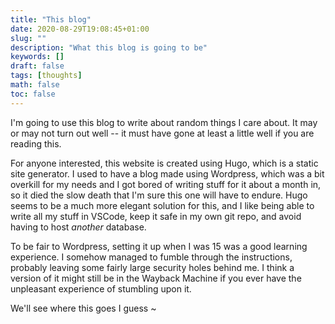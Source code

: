 ```yaml
---
title: "This blog"
date: 2020-08-29T19:08:45+01:00
slug: ""
description: "What this blog is going to be"
keywords: []
draft: false
tags: [thoughts]
math: false
toc: false
---
```


I'm going to use this blog to write about random things I care about. It may or may not turn out well -- it must have gone at least a little well if you are reading this.

For anyone interested, this website is created using Hugo, which is a static site generator. I used to have a blog made using Wordpress, which was a bit overkill for my needs and I got bored of writing stuff for it about a month in, so it died the slow death that I'm sure this one will have to endure. Hugo seems to be a much more elegant solution for this, and I like being able to write all my stuff in VSCode, keep it safe in my own git repo, and avoid having to host *another* database.

To be fair to Wordpress, setting it up when I was 15 was a good learning experience. I somehow managed to fumble through the instructions, probably leaving some fairly large security holes behind me. I think a version of it might still be in the Wayback Machine if you ever have the unpleasant experience of stumbling upon it.

We'll see where this goes I guess ~
